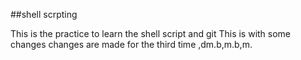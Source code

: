##shell scrpting 

This is the practice to learn the shell script and git
This is with some changes
changes are made for the third time 
,dm.b,m.b,m.